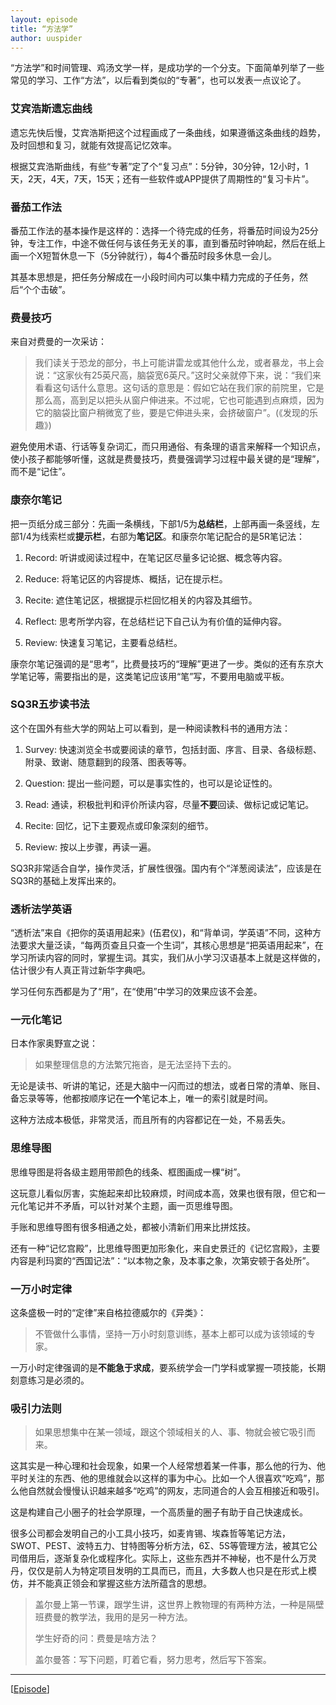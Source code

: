 ```yaml
---
layout: episode
title: “方法学”
author: uuspider
---
```

“方法学”和时间管理、鸡汤文学一样，是成功学的一个分支。下面简单列举了一些常见的学习、工作“方法”，以后看到类似的“专著”，也可以发表一点议论了。

### 艾宾浩斯遗忘曲线

遗忘先快后慢，艾宾浩斯把这个过程画成了一条曲线，如果遵循这条曲线的趋势，及时回想和复习，就能有效提高记忆效率。

根据艾宾浩斯曲线，有些“专著”定了个“复习点”：5分钟，30分钟，12小时，1天，2天，4天，7天，15天；还有一些软件或APP提供了周期性的“复习卡片”。

### 番茄工作法

番茄工作法的基本操作是这样的：选择一个待完成的任务，将番茄时间设为25分钟，专注工作，中途不做任何与该任务无关的事，直到番茄时钟响起，然后在纸上画一个X短暂休息一下（5分钟就行），每4个番茄时段多休息一会儿。

其基本思想是，把任务分解成在一小段时间内可以集中精力完成的子任务，然后“个个击破”。

### 费曼技巧

来自对费曼的一次采访：

>我们读关于恐龙的部分，书上可能讲雷龙或其他什么龙，或者暴龙，书上会说：“这家伙有25英尺高，脑袋宽6英尺。”这时父亲就停下来，说：“我们来看看这句话什么意思。这句话的意思是：假如它站在我们家的前院里，它是那么高，高到足以把头从窗户伸进来。不过呢，它也可能遇到点麻烦，因为它的脑袋比窗户稍微宽了些，要是它伸进头来，会挤破窗户”。(《发现的乐趣》)

避免使用术语、行话等复杂词汇，而只用通俗、有条理的语言来解释一个知识点，使小孩子都能够听懂，这就是费曼技巧，费曼强调学习过程中最关键的是“理解”，而不是“记住”。

### 康奈尔笔记

把一页纸分成三部分：先画一条横线，下部1/5为**总结栏**，上部再画一条竖线，左部1/4为线索栏或**提示栏**，右部为**笔记区**。和康奈尔笔记配合的是5R笔记法：

1. Record: 听讲或阅读过程中，在笔记区尽量多记论据、概念等内容。

2. Reduce: 将笔记区的内容提炼、概括，记在提示栏。

3. Recite: 遮住笔记区，根据提示栏回忆相关的内容及其细节。

4. Reflect: 思考所学内容，在总结栏记下自己认为有价值的延伸内容。

5. Review: 快速复习笔记，主要看总结栏。

康奈尔笔记强调的是“思考”，比费曼技巧的“理解”更进了一步。类似的还有东京大学笔记等，需要指出的是，这类笔记应该用“笔”写，不要用电脑或平板。

### SQ3R五步读书法

这个在国外有些大学的网站上可以看到，是一种阅读教科书的通用方法：

1. Survey: 快速浏览全书或要阅读的章节，包括封面、序言、目录、各级标题、附录、致谢、随意翻到的段落、图表等等。

2. Question: 提出一些问题，可以是事实性的，也可以是论证性的。

3. Read: 通读，积极批判和评价所读内容，尽量**不要**回读、做标记或记笔记。

4. Recite: 回忆，记下主要观点或印象深刻的细节。

5. Review: 按以上步骤，再读一遍。

SQ3R非常适合自学，操作灵活，扩展性很强。国内有个“洋葱阅读法”，应该是在SQ3R的基础上发挥出来的。

### 透析法学英语

“透析法”来自《把你的英语用起来》(伍君仪)，和“背单词，学英语”不同，这种方法要求大量泛读，“每两页查且只查一个生词”，其核心思想是“把英语用起来”，在学习所读内容的同时，掌握生词。其实，我们从小学习汉语基本上就是这样做的，估计很少有人真正背过新华字典吧。

学习任何东西都是为了“用”，在“使用”中学习的效果应该不会差。

### 一元化笔记

日本作家奥野宣之说：

>如果整理信息的方法繁冗拖沓，是无法坚持下去的。

无论是读书、听讲的笔记，还是大脑中一闪而过的想法，或者日常的清单、账目、备忘录等等，他都按顺序记在**一个**笔记本上，唯一的索引就是时间。

这种方法成本极低，非常灵活，而且所有的内容都记在一处，不易丢失。

### 思维导图

思维导图是将各级主题用带颜色的线条、框图画成一棵“树”。

这玩意儿看似厉害，实施起来却比较麻烦，时间成本高，效果也很有限，但它和一元化笔记并不矛盾，可以针对某个主题，画一页思维导图。

手账和思维导图有很多相通之处，都被小清新们用来比拼炫技。

还有一种“记忆宫殿”，比思维导图更加形象化，来自史景迁的《记忆宫殿》，主要内容是利玛窦的“西国记法”：“以本物之象，及本事之象，次第安顿于各处所”。

### 一万小时定律

这条盛极一时的“定律”来自格拉德威尔的《异类》：

>不管做什么事情，坚持一万小时刻意训练，基本上都可以成为该领域的专家。

一万小时定律强调的是**不能急于求成**，要系统学会一门学科或掌握一项技能，长期刻意练习是必须的。

### 吸引力法则

>如果思想集中在某一领域，跟这个领域相关的人、事、物就会被它吸引而来。

这其实是一种心理和社会现象，如果一个人经常想着某一件事，那么他的行为、他平时关注的东西、他的思维就会以这样的事为中心。比如一个人很喜欢“吃鸡”，那么他自然就会慢慢认识越来越多“吃鸡”的网友，志同道合的人会互相接近和吸引。

这是构建自己小圈子的社会学原理，一个高质量的圈子有助于自己快速成长。

很多公司都会发明自己的小工具小技巧，如麦肯锡、埃森哲等笔记方法，SWOT、PEST、波特五力、甘特图等分析方法，6Σ、5S等管理方法，被其它公司借用后，逐渐复杂化或程序化。实际上，这些东西并不神秘，也不是什么万灵丹，仅仅是前人为特定项目发明的工具而已，而且，大多数人也只是在形式上模仿，并不能真正领会和掌握这些方法所蕴含的思想。

>盖尔曼上第一节课，跟学生讲，这世界上教物理的有两种方法，一种是隔壁班费曼的教学法，我用的是另一种方法。
>
>学生好奇的问：费曼是啥方法？
>
>盖尔曼答：写下问题，盯着它看，努力思考，然后写下答案。

***

[[Episode][episode]]

[episode]:http://about.uuspider.com/2019/06/02/episodeindex.html
